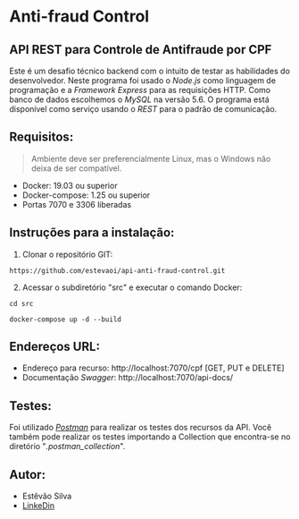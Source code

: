 # Anti-fraud Control
## API REST para Controle de Antifraude por CPF

Este é um desafio técnico backend com o intuito de testar as habilidades do desenvolvedor.
Neste programa foi usado o *Node.js* como linguagem de programação e a *Framework Express* para as requisições HTTP. Como banco de dados escolhemos o *MySQL* na versão 5.6.
O programa está disponível como serviço usando o *REST* para o padrão de comunicação.

## Requisitos:
> Ambiente deve ser preferencialmente Linux, mas o Windows não deixa de ser compatível.
- Docker: 19.03 ou superior
- Docker-compose: 1.25 ou superior
- Portas 7070 e 3306 liberadas

## Instruções para a instalação:
1. Clonar o repositório GIT:
```
https://github.com/estevaoi/api-anti-fraud-control.git
```
2. Acessar o subdiretório "src" e executar o comando Docker:
```
cd src

docker-compose up -d --build
```

## Endereços URL:
- Endereço para recurso: http://localhost:7070/cpf [GET, PUT e DELETE]
- Documentação *Swagger*: http://localhost:7070/api-docs/

## Testes:
Foi utilizado [*Postman*](https://www.getpostman.com/) para realizar os testes dos recursos da API. Você também pode realizar os testes importando a Collection que encontra-se no diretório "*.postman_collection*".

## Autor:
- Estêvão Silva
- [LinkeDin](https://www.linkedin.com/in/estevaosilva/)
